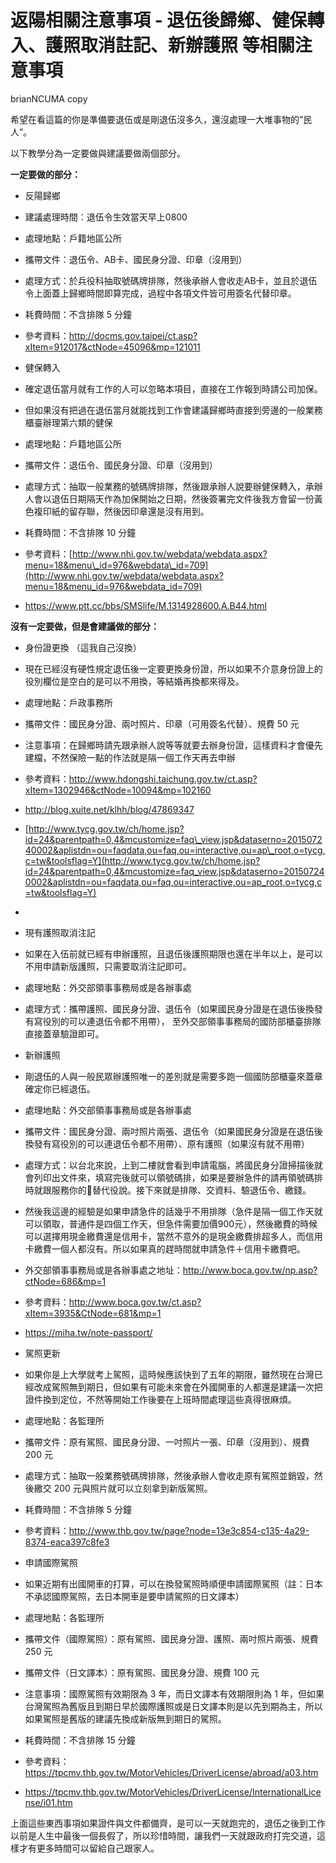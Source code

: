 # 返陽相關注意事項 - 退伍後歸鄉、健保轉入、護照取消註記、新辦護照 等相關注意事項

brianNCUMA copy

希望在看這篇的你是準備要退伍或是剛退伍沒多久，還沒處理一大堆事物的”民人”。

以下教學分為一定要做與建議要做兩個部分。

**一定要做的部分：**

* 反陽歸鄉

* 建議處理時間：退伍令生效當天早上0800
* 處理地點：戶籍地區公所
* 攜帶文件：退伍令、AB卡、國民身分證、印章（沒用到）
* 處理方式：於兵役科抽取號碼牌排隊，然後承辦人會收走AB卡，並且於退伍令上面蓋上歸鄉時間即算完成，過程中各項文件皆可用簽名代替印章。
* 耗費時間：不含排隊 5 分鐘
* 參考資料：<http://docms.gov.taipei/ct.asp?xItem=912017&ctNode=45096&mp=121011>

* 健保轉入

* 確定退伍當月就有工作的人可以忽略本項目，直接在工作報到時請公司加保。
* 但如果沒有把過在退伍當月就能找到工作會建議歸鄉時直接到旁邊的一般業務櫃臺辦理第六類的健保
* 處理地點：戶籍地區公所
* 攜帶文件：退伍令、國民身分證、印章（沒用到）
* 處理方式：抽取一般業務的號碼牌排隊，然後跟承辦人說要辦健保轉入，承辦人會以退伍日期隔天作為加保開始之日期，然後簽署完文件後我方會留一份黃色複印紙的留存聯，然後因印章還是沒有用到。
* 耗費時間：不含排隊 10 分鐘
* 參考資料：[http://www.nhi.gov.tw/webdata/webdata.aspx?menu=18&menu\_id=976&webdata\_id=709](http://www.nhi.gov.tw/webdata/webdata.aspx?menu=18&menu_id=976&webdata_id=709)
* <https://www.ptt.cc/bbs/SMSlife/M.1314928600.A.B44.html>

**沒有一定要做，但是會建議做的部分：**

* 身份證更換 （這我自己沒換）

* 現在已經沒有硬性規定退伍後一定要更換身份證，所以如果不介意身份證上的役別欄位是空白的是可以不用換，等結婚再換都來得及。
* 處理地點：戶政事務所
* 攜帶文件：國民身分證、兩吋照片、印章（可用簽名代替）、規費 50 元
* 注意事項：在歸鄉時請先跟承辦人說等等就要去辦身份證，這樣資料才會優先建檔，不然保險一點的作法就是隔一個工作天再去申辦
* 參考資料：<http://www.hdongshi.taichung.gov.tw/ct.asp?xItem=1302946&ctNode=10094&mp=102160>
* <http://blog.xuite.net/klhh/blog/47869347>
* [http://www.tycg.gov.tw/ch/home.jsp?id=24&parentpath=0,4&mcustomize=faq\_view.jsp&dataserno=201507240002&aplistdn=ou=faqdata,ou=faq,ou=interactive,ou=ap\_root,o=tycg,c=tw&toolsflag=Y](http://www.tycg.gov.tw/ch/home.jsp?id=24&parentpath=0,4&mcustomize=faq_view.jsp&dataserno=201507240002&aplistdn=ou=faqdata,ou=faq,ou=interactive,ou=ap_root,o=tycg,c=tw&toolsflag=Y)
* 

* 現有護照取消注記

* 如果在入伍前就已經有申辦護照，且退伍後護照期限也還在半年以上，是可以不用申請新版護照，只需要取消注記即可。
* 處理地點：外交部領事事務局或是各辦事處
* 處理方式：攜帶護照、國民身分證、退伍令（如果國民身分證是在退伍後換發有寫役別的可以連退伍令都不用帶）， 至外交部領事事務局的國防部櫃臺排隊直接蓋章驗證即可。

* 新辦護照

* 剛退伍的人與一般民眾辦護照唯一的差別就是需要多跑一個國防部櫃臺來蓋章確定你已經退伍。
* 處理地點：外交部領事事務局或是各辦事處
* 攜帶文件：國民身分證、兩吋照片兩張、退伍令（如果國民身分證是在退伍後換發有寫役別的可以連退伍令都不用帶）、原有護照（如果沒有就不用帶）
* 處理方式：以台北來說，上到二樓就會看到申請電腦，將國民身分證掃描後就會列印出文件來，填寫完後就可以領號碼排，如果是要辦急件的請再領號碼排時就跟服務你的替代役說。接下來就是排隊、交資料、驗退伍令、繳錢。
* 然後我這邊的經驗是如果申請急件的話幾乎不用排隊（急件是隔一個工作天就可以領取，普通件是四個工作天，但急件需要加價900元），然後繳費的時候可以選擇用現金繳費還是信用卡，當然不意外的是現金繳費排超多人，而信用卡繳費一個人都沒有。所以如果真的趕時間就申請急件＋信用卡繳費吧。
* 外交部領事事務局或是各辦事處之地址：<http://www.boca.gov.tw/np.asp?ctNode=686&mp=1>
* 參考資料：<http://www.boca.gov.tw/ct.asp?xItem=3935&CtNode=681&mp=1>
* <https://miha.tw/note-passport/>

* 駕照更新

* 如果你是上大學就考上駕照，這時候應該快到了五年的期限，雖然現在台灣已經改成駕照無到期日，但如果有可能未來會在外國開車的人都還是建議一次把證件換到定位，不然等開始工作後要在上班時間處理這些真得很麻煩。
* 處理地點：各監理所
* 攜帶文件：原有駕照、國民身分證、一吋照片一張、印章（沒用到）、規費 200 元
* 處理方式：抽取一般業務號碼牌排隊，然後承辦人會收走原有駕照並銷毀，然後繳交 200 元與照片就可以立刻拿到新版駕照。
* 耗費時間：不含排隊 5 分鐘
* 參考資料：<http://www.thb.gov.tw/page?node=13e3c854-c135-4a29-8374-eaca397c8fe3>

* 申請國際駕照

* 如果近期有出國開車的打算，可以在換發駕照時順便申請國際駕照（註：日本不承認國際駕照，去日本開車是要申請駕照的日文譯本）
* 處理地點：各監理所
* 攜帶文件（國際駕照）：原有駕照、國民身分證、護照、兩吋照片兩張、規費 250 元
* 攜帶文件（日文譯本）：原有駕照、國民身分證、規費 100 元
* 注意事項：國際駕照有效期限為 3 年，而日文譯本有效期限則為 1 年，但如果台灣駕照為舊版且到期日早於國際護照或是日文譯本則是以先到期為主，所以如果駕照是舊版的建議先換成新版無到期日的駕照。
* 耗費時間：不含排隊 15 分鐘
* 參考資料：<https://tpcmv.thb.gov.tw/MotorVehicles/DriverLicense/abroad/a03.htm>
* <https://tpcmv.thb.gov.tw/MotorVehicles/DriverLicense/InternationalLicense/i01.htm>



上面這些東西事項如果證件與文件都備齊，是可以一天就跑完的，退伍之後到工作以前是人生中最後一個長假了，所以珍惜時間，讓我們一天就跟政府打完交道，這樣才有更多時間可以留給自己跟家人。
